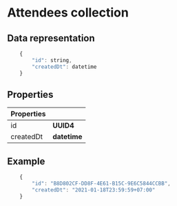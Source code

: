 # Attendees collection

## Data representation

```javascript
    {
        "id": string,
        "createdDt": datetime
    }
```

## Properties

| Properties ||
|-|-|
| id | **UUID4** |
| createdDt  | **datetime** |

## Example

```javascript
    {
        "id": "B8D802CF-DD8F-4E61-B15C-9E6C5844CCBB",
        "createdDt": "2021-01-18T23:59:59+07:00"
    }
```
